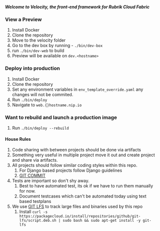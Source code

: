 ##### Welcome to Velocity, the front-end framework for Rubrik Cloud Fabric

### View a Preview

1.  Install Docker
2.  Clone the repository
3.  Move to the velocity folder
4.  Go to the dev box by running - `./bin/dev-box`
4.  run `./bin/dev-web` to build
5.  Preview will be available on `dev.<hostname>`

### Deploy into production

1. Install Docker
2. Clone the repository
3. Set any environment variables in `env_template_override.yaml` any changes will not be commited.
4. Run `./bin/deploy`
5. Navigate to `web.{}hostname.nip.io`

### Want to rebuild and launch a production image

1. Run `./bin/deploy --rebuild`

#### House Rules

1. Code sharing with between projects should be done via artifacts
2. Something very useful in multiple project move it out and create project and
   share via artifacts.
3. All projects should follow similar coding styles within this repo.
    1. For Django based projects follow Django guidelines
    2. [GIT COMMIT](https://chris.beams.io/posts/git-commit/)
4. Tests are important so don't shy away.
    1. Best to have automated test, its ok if we have to run them manually for now.
    2. Document testcases which can't be automated today using text based testplans
5. We use [GIT LFS](https://git-lfs.github.com/) to track large files and binaries used by this repo
    1. Install `curl -s https://packagecloud.io/install/repositories/github/git-lfs/script.deb.sh | sudo bash && sudo apt-get install -y git-lfs`
